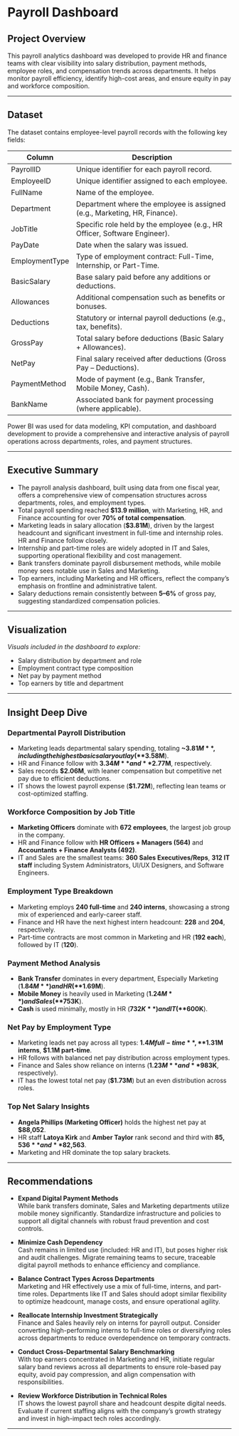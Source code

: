 # Payroll Dashboard

## Project Overview
This payroll analytics dashboard was developed to provide HR and finance teams with clear visibility into salary distribution, payment methods, employee roles, and compensation trends across departments. It helps monitor payroll efficiency, identify high-cost areas, and ensure equity in pay and workforce composition.

---

## Dataset

The dataset contains employee-level payroll records with the following key fields:

| Column         | Description                                                                 |
|----------------|-----------------------------------------------------------------------------|
| PayrollID      | Unique identifier for each payroll record.                                  |
| EmployeeID     | Unique identifier assigned to each employee.                                |
| FullName       | Name of the employee.                                                        |
| Department     | Department where the employee is assigned (e.g., Marketing, HR, Finance).   |
| JobTitle       | Specific role held by the employee (e.g., HR Officer, Software Engineer).   |
| PayDate        | Date when the salary was issued.                                             |
| EmploymentType | Type of employment contract: Full-Time, Internship, or Part-Time.           |
| BasicSalary    | Base salary paid before any additions or deductions.                        |
| Allowances     | Additional compensation such as benefits or bonuses.                        |
| Deductions     | Statutory or internal payroll deductions (e.g., tax, benefits).             |
| GrossPay       | Total salary before deductions (Basic Salary + Allowances).                 |
| NetPay         | Final salary received after deductions (Gross Pay – Deductions).            |
| PaymentMethod  | Mode of payment (e.g., Bank Transfer, Mobile Money, Cash).                  |
| BankName       | Associated bank for payment processing (where applicable).                  |

Power BI was used for data modeling, KPI computation, and dashboard development to provide a comprehensive and interactive analysis of payroll operations across departments, roles, and payment structures.

---

## Executive Summary

- The payroll analysis dashboard, built using data from one fiscal year, offers a comprehensive view of compensation structures across departments, roles, and employment types.
- Total payroll spending reached **$13.9 million**, with Marketing, HR, and Finance accounting for over **70% of total compensation**.
- Marketing leads in salary allocation (**$3.81M**), driven by the largest headcount and significant investment in full-time and internship roles. HR and Finance follow closely.
- Internship and part-time roles are widely adopted in IT and Sales, supporting operational flexibility and cost management.
- Bank transfers dominate payroll disbursement methods, while mobile money sees notable use in Sales and Marketing.
- Top earners, including Marketing and HR officers, reflect the company’s emphasis on frontline and administrative talent.
- Salary deductions remain consistently between **5–6%** of gross pay, suggesting standardized compensation policies.

---

## Visualization

_Visuals included in the dashboard to explore:_
- Salary distribution by department and role
- Employment contract type composition
- Net pay by payment method
- Top earners by title and department

---

## Insight Deep Dive

### Departmental Payroll Distribution
- Marketing leads departmental salary spending, totaling **~$3.81M**, including the highest basic salary outlay (**$3.58M**).
- HR and Finance follow with **$3.34M** and **$2.77M**, respectively.
- Sales records **$2.06M**, with leaner compensation but competitive net pay due to efficient deductions.
- IT shows the lowest payroll expense (**$1.72M**), reflecting lean teams or cost-optimized staffing.

### Workforce Composition by Job Title
- **Marketing Officers** dominate with **672 employees**, the largest job group in the company.
- HR and Finance follow with **HR Officers + Managers (564)** and **Accountants + Finance Analysts (492)**.
- IT and Sales are the smallest teams: **360 Sales Executives/Reps**, **312 IT staff** including System Administrators, UI/UX Designers, and Software Engineers.

### Employment Type Breakdown
- Marketing employs **240 full-time** and **240 interns**, showcasing a strong mix of experienced and early-career staff.
- Finance and HR have the next highest intern headcount: **228** and **204**, respectively.
- Part-time contracts are most common in Marketing and HR (**192 each**), followed by IT (**120**).

### Payment Method Analysis
- **Bank Transfer** dominates in every department, Especially Marketing (**$1.84M**) and HR (**$1.69M**).
- **Mobile Money** is heavily used in Marketing (**$1.24M**) and Sales (**$753K**).
- **Cash** is used minimally, mostly in HR (**$732K**) and IT (**$600K**).

### Net Pay by Employment Type
- Marketing leads net pay across all types: **$1.4M full-time**, **$1.31M interns**, **$1.1M part-time**.
- HR follows with balanced net pay distribution across employment types.
- Finance and Sales show reliance on interns (**$1.23M** and **$983K**, respectively).
- IT has the lowest total net pay (**$1.73M**) but an even distribution across roles.

### Top Net Salary Insights
- **Angela Phillips (Marketing Officer)** holds the highest net pay at **$88,052**.
- HR staff **Latoya Kirk** and **Amber Taylor** rank second and third with **$85,536** and **$82,563**.
- Marketing and HR dominate the top salary brackets.

---

## Recommendations

- **Expand Digital Payment Methods**  
  While bank transfers dominate, Sales and Marketing departments utilize mobile money significantly. Standardize infrastructure and policies to support all digital channels with robust fraud prevention and cost controls.

- **Minimize Cash Dependency**  
  Cash remains in limited use (included: HR and IT), but poses higher risk and audit challenges. Migrate remaining teams to secure, traceable digital payroll methods to enhance efficiency and compliance.

- **Balance Contract Types Across Departments**  
  Marketing and HR effectively use a mix of full-time, interns, and part-time roles. Departments like IT and Sales should adopt similar flexibility to optimize headcount, manage costs, and ensure operational agility.

- **Reallocate Internship Investment Strategically**  
  Finance and Sales heavily rely on interns for payroll output. Consider converting high-performing interns to full-time roles or diversifying roles across departments to reduce overdependence on temporary contracts.

- **Conduct Cross-Departmental Salary Benchmarking**  
  With top earners concentrated in Marketing and HR, initiate regular salary band reviews across all departments to ensure role-based pay equity, avoid pay compression, and align compensation with responsibilities.

- **Review Workforce Distribution in Technical Roles**  
  IT shows the lowest payroll share and headcount despite digital needs. Evaluate if current staffing aligns with the company’s growth strategy and invest in high-impact tech roles accordingly.

---
